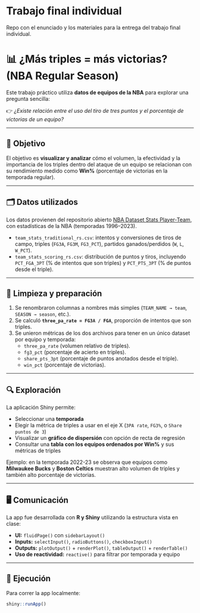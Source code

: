 # Trabajo final individual

Repo con el enunciado y los materiales para la entrega del trabajo final individual.

# 📊 ¿Más triples = más victorias? (NBA Regular Season)

Este trabajo práctico utiliza **datos de equipos de la NBA** para explorar una pregunta sencilla:

👉 *¿Existe relación entre el uso del tiro de tres puntos y el porcentaje de victorias de un equipo?*

---

## 🎯 Objetivo
El objetivo es **visualizar y analizar** cómo el volumen, la efectividad y la importancia de los triples dentro del ataque de un equipo se relacionan con su rendimiento medido como **Win%** (porcentaje de victorias en la temporada regular).

---

## 🗂️ Datos utilizados
Los datos provienen del repositorio abierto [NBA Dataset Stats Player-Team](https://github.com/...), con estadísticas de la NBA (temporadas 1996–2023).

- `team_stats_traditional_rs.csv`: intentos y conversiones de tiros de campo, triples (`FG3A`, `FG3M`, `FG3_PCT`), partidos ganados/perdidos (`W`, `L`, `W_PCT`).  
- `team_stats_scoring_rs.csv`: distribución de puntos y tiros, incluyendo `PCT_FGA_3PT` (% de intentos que son triples) y `PCT_PTS_3PT` (% de puntos desde el triple).

---

## 🧹 Limpieza y preparación
1. Se renombraron columnas a nombres más simples (`TEAM_NAME → team`, `SEASON → season`, etc.).  
2. Se calculó **`three_pa_rate = FG3A / FGA`**, proporción de intentos que son triples.  
3. Se unieron métricas de los dos archivos para tener en un único dataset por equipo y temporada:
   - `three_pa_rate` (volumen relativo de triples).  
   - `fg3_pct` (porcentaje de acierto en triples).  
   - `share_pts_3pt` (porcentaje de puntos anotados desde el triple).  
   - `win_pct` (porcentaje de victorias).  

---

## 🔍 Exploración
La aplicación Shiny permite:

- Seleccionar una **temporada** 
- Elegir la métrica de triples a usar en el eje X (`3PA rate`, `FG3%`, o `Share puntos de 3`)  
- Visualizar un **gráfico de dispersión** con opción de recta de regresión  
- Consultar una **tabla con los equipos ordenados por Win%** y sus métricas de triples


Ejemplo: en la temporada 2022-23 se observa que equipos como **Milwaukee Bucks** y **Boston Celtics** muestran alto volumen de triples y también alto porcentaje de victorias.

---

## 🖥️ Comunicación
La app fue desarrollada con **R y Shiny** utilizando la estructura vista en clase:

- **UI:** `fluidPage()` con `sidebarLayout()`
- **Inputs:** `selectInput()`, `radioButtons()`, `checkboxInput()`
- **Outputs:** `plotOutput()` + `renderPlot()`, `tableOutput()` + `renderTable()`
- **Uso de reactividad:** `reactive()` para filtrar por temporada y equipo

---

## 🚀 Ejecución
Para correr la app localmente:

```r
shiny::runApp()
```
